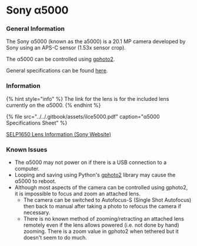 # Sony α5000

### General Information

The Sony α5000 \(known as the a5000\) is a 20.1 MP camera developed by Sony using an APS-C sensor \(1.53x sensor crop\). 

The α5000 can be controlled using [gphoto2](https://pypi.org/project/gphoto2/).

General specifications can be found [here](https://www.e-consystems.com/4k-usb-camera.asp).

### Information

{% hint style="info" %}
The link for the lens is for the included lens currently on the α5000. 
{% endhint %}

{% file src="../../.gitbook/assets/ilce5000.pdf" caption="α5000 Specifications Sheet" %}

[SELP1650 Lens Information \(Sony Website\)](https://www.sony.com/electronics/camera-lenses/selp1650/specifications)

### Known Issues

* The α5000 may not power on if there is a USB connection to a computer.
* Looping and saving using Python's [gphoto2](https://pypi.org/project/gphoto2/) library may cause the α5000 to reboot. 
* Although most aspects of the camera can be controlled using gphoto2, it is impossible to focus and zoom an attached lens. 
  * The camera can be switched to Autofocus-S \(Single Shot Autofocus\) then back to manual after taking a photo to refocus the camera if necessary.
  * There is no known method of zooming/retracting an attached lens remotely even if the lens allows powered \(i.e. not done by hand\) zooming. There is a zoom value in gphoto2 when tethered but it doesn't seem to do much.

